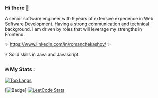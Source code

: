 ### Hi there 👋
A senior software engineer with 9 years of extensive experience in Web Software Development. Having a strong communication and technical background. I am driven by roles that will leverage my strengths in Frontend.

✨ https://www.linkedin.com/in/romanchekashov/ ✨

⚡ Solid skills in Java and Javascript.

### :fire: My Stats :
[![Top Langs](https://github-readme-stats.vercel.app/api/top-langs/?username=romanchekashov&layout=compact&theme=vision-friendly-dark)](https://github.com/anuraghazra/github-readme-stats)

[![Badge](https://cp-logo.vercel.app/codeforces/romanrich89)]
[![LeetCode Stats](https://leetcard.jacoblin.cool/romanrich89?theme=dark&font=PT%20Sans)](https://github.com/JacobLinCool/LeetCode-Stats-Card)

<!--
**romanchekashov/romanchekashov** is a ✨ _special_ ✨ repository because its `README.md` (this file) appears on your GitHub profile.

Here are some ideas to get you started:

- 🔭 I’m currently working on ...
- 🌱 I’m currently learning ...
- 👯 I’m looking to collaborate on ...
- 🤔 I’m looking for help with ...
- 💬 Ask me about ...
- 📫 How to reach me: ...
- 😄 Pronouns: ...
- ⚡ Fun fact: ...
-->
